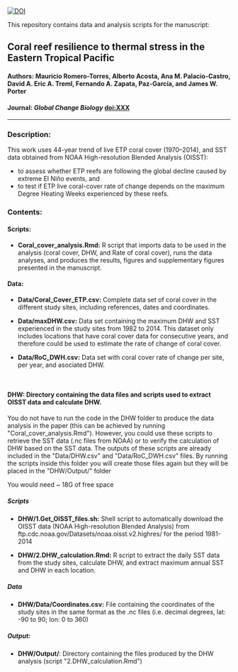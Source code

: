 [![DOI](https://zenodo.org/badge/doi/10.5281/zenodo.3404205.svg)](http://dx.doi.org/10.5281/zenodo.3404205)

This repository contains data and analysis scripts for the manuscript:

## Coral reef resilience to thermal stress in the Eastern Tropical Pacific
#### Authors: Mauricio Romero-Torres, Alberto Acosta, Ana M. Palacio-Castro, David A. Eric A. Treml, Fernando A. Zapata, Paz-García, and James W. Porter
#### Journal: _Global Change Biology_ [doi:XXX](http://dx.doi.org/XXX)  

-----

### Description:
This work uses 44-year trend of live ETP coral cover (1970–2014), and SST data obtained from NOAA High-resolution Blended Analysis (OISST):

* to assess whether ETP reefs are following the global decline caused by extreme El Niño events, and 
* to test if ETP live coral-cover rate of change depends on the maximum Degree Heating Weeks experienced by these reefs.

### Contents:
#### Scripts:
* **Coral_cover_analysis.Rmd:** R script that imports data to be used in the analysis (coral cover, DHW, and Rate of coral cover), runs the data analyses, and produces the results, figures and supplementary figures presented in the manuscript.

#### Data:
* **Data/Coral_Cover_ETP.csv:** Complete data set of coral cover in the different study sites, including references, dates and coordinates.

* **Data/maxDHW.csv:** Data set containing the maximum DHW and SST experienced in the study sites from 1982 to 2014. 
This dataset only includes locations that have coral cover data for consecutive years, and therefore could be used to
estimate the rate of change of coral cover.

* **Data/RoC_DWH.csv:** Data set with coral cover rate of change per site, per year, and asociated DHW.

</br>

#### DHW: Directory containing the data files and scripts used to extract OISST data and calculate DHW.
You do not have to run the code in the DHW folder to produce the data analysis in the paper (this can be achieved by running "Coral_cover_analysis.Rmd"). However, you could use these scripts to retrieve the SST data (.nc files from NOAA) or to verify the calculation of DHW based on the SST data. 
The outputs of these scripts are already included in the "Data/DHW.csv" and "Data/RoC_DWH.csv" files. By running the scripts inside this folder you will create those files again but they will be placed in the "DHW/Output/" folder

You would need ~ 18G of free space

##### Scripts
* **DHW/1.Get_OISST_files.sh:** Shell script to automatically download the OISST data (NOAA High-resolution Blended Analysis) from ftp.cdc.noaa.gov/Datasets/noaa.oisst.v2.highres/ for the period 1981-2014

* **DHW/2.DHW_calculation.Rmd:** R script to extract the daily SST data from the study sites, calculate DHW, and extract maximum annual SST and DHW in each location.

##### Data
* **DHW/Data/Coordinates.csv:** File containing the coordinates of the study sites in the same format as the .nc files (i.e. decimal degrees, lat: -90 to 90; lon: 0 to 360)

##### Output:
* **DHW/Output/**: Directory containing the files produced by the DHW analysis (script "2.DHW_calculation.Rmd")

